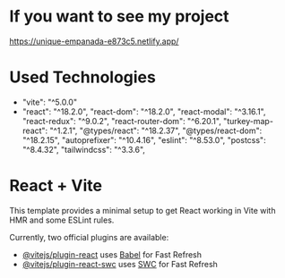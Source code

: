 # If you want to see my project
https://unique-empanada-e873c5.netlify.app/

# Used Technologies
- "vite": "^5.0.0"
- "react": "^18.2.0",
"react-dom": "^18.2.0",
"react-modal": "^3.16.1",
"react-redux": "^9.0.2",
"react-router-dom": "^6.20.1",
"turkey-map-react": "^1.2.1",
"@types/react": "^18.2.37",
"@types/react-dom": "^18.2.15",
"autoprefixer": "^10.4.16",
"eslint": "^8.53.0",
"postcss": "^8.4.32",
"tailwindcss": "^3.3.6",



# React + Vite

This template provides a minimal setup to get React working in Vite with HMR and some ESLint rules.

Currently, two official plugins are available:

- [@vitejs/plugin-react](https://github.com/vitejs/vite-plugin-react/blob/main/packages/plugin-react/README.md) uses [Babel](https://babeljs.io/) for Fast Refresh
- [@vitejs/plugin-react-swc](https://github.com/vitejs/vite-plugin-react-swc) uses [SWC](https://swc.rs/) for Fast Refresh
